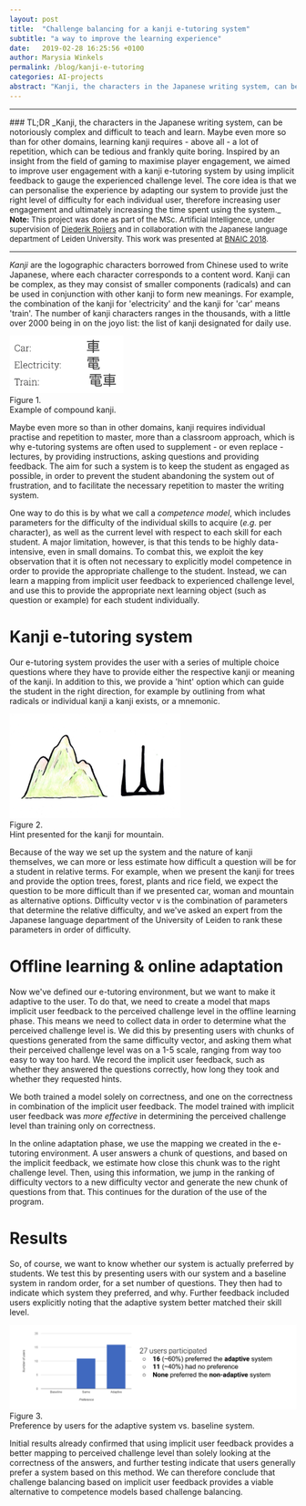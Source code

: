 ```yaml
---
layout: post
title:  "Challenge balancing for a kanji e-tutoring system"
subtitle: "a way to improve the learning experience"
date:   2019-02-28 16:25:56 +0100
author: Marysia Winkels
permalink: /blog/kanji-e-tutoring
categories: AI-projects
abstract: "Kanji, the characters in the Japanese writing system, can be notoriously complex and difficult to teach and learn. Maybe even more so than for other domains, learning kanji requires - above all - a lot of repetition, which can be tedious and frankly quite boring. Inspired by an insight from the field of gaming to maximise player engagement, we aimed to improve user engagement with a kanji e-tutoring system by using implicit feedback to gauge the experienced challenge level. The core idea is that we can personalise the experience by adapting our system to provide just the right level of difficulty for each individual user, therefore increasing user engagement and ultimately increasing the time spent using the system."
---
```

<hr>
### TL;DR
_Kanji, the characters in the Japanese writing system, can be notoriously complex and difficult to teach and learn. Maybe even more so than for other domains, learning kanji requires - above all - a lot of repetition, which can be tedious and frankly quite boring. Inspired by an insight from the field of gaming to maximise player engagement, we aimed to improve user engagement with a kanji e-tutoring system by using implicit feedback to gauge the experienced challenge level. The core idea is that we can personalise the experience by adapting our system to provide just the right level of difficulty for each individual user, therefore increasing user engagement and ultimately increasing the time spent using the system._

<font size="2">
	<b>Note:</b> This project was done as part of the MSc. Artificial Intelligence, under supervision of <a href="http://www.roijers.info">Diederik Roijers</a> and in collaboration with the Japanese language department of Leiden University. This work was presented at <a href="https://bnaic2018.nl)">BNAIC 2018</a>.
</font>
<hr>

<i><emph> Kanji</emph></i> are the logographic characters borrowed from Chinese used to write Japanese, where each character corresponds to a content word. Kanji can be complex, as they may consist of smaller components (radicals) and can be used in conjunction with other kanji to form new meanings. For example, the combination of the kanji for 'electricity' and the kanji for 'car' means 'train'. The number of kanji characters ranges in the thousands, with a little over 2000 being in on the joyo list: the list of kanji designated for daily use.

<div class="Figure">
    <img src="../assets/kanji/compound_kanji.png" alt="Image" width="200"/>
	<br>
	<div class="Figure index">Figure 1.</div><div class="Figure description"> Example of compound kanji. </div>
</div>
 
Maybe even more so than in other domains, kanji requires individual practise and repetition to master, more than a classroom approach, which is why <emph>e-tutoring systems</emph> are often used to supplement - or even replace - lectures, by providing instructions, asking questions and providing feedback. The aim for such a system is to keep the student as engaged as possible, in order to prevent the student abandoning the system out of frustration, and to facilitate the necessary repetition to master the writing system. 

One way to do this is by what we call a _competence model_, which includes parameters for the difficulty of the individual skills to acquire (_e.g._ per character), as well as the current level with respect to each skill for each student. A major limitation, however, is that this tends to be highly data-intensive, even in small domains. To combat this, we exploit the key observation that it is often not necessary to explicitly model competence in order to provide the appropriate challenge to the student. Instead, we can learn  a mapping from <emph>implicit user feedback</emph> to <emph>experienced challenge level</emph>, and use this to provide the appropriate next learning object (such as question or example) for each student individually. 



# Kanji e-tutoring system
Our e-tutoring system provides the user with a series of <emph>multiple choice</emph> questions where they have to provide either the respective kanji or meaning of the kanji. In addition to this, we provide a 'hint' option which can guide the student in the right direction, for example by outlining from what radicals or individual kanji a kanji exists, or a mnemonic.

<div class="Figure">
    <img src="../assets/kanji/mountain.png" alt="Image" width="300"/>
	<br>
	<div class="Figure index">Figure 2.</div><div class="Figure description"> Hint presented for the kanji for mountain. </div>
</div>

Because of the way we set up the system and the nature of kanji themselves, we can more or less estimate how difficult a question will be for a student in relative terms. For example, when we present the kanji for trees and provide the option trees, forest, plants and rice field, we expect the question to be more difficult than if we presented car, woman and mountain as alternative options. <emph>Difficulty vector v</emph> is the combination of parameters that determine the relative difficulty, and we've asked an expert from the Japanese language department of the University of Leiden to rank these parameters in order of difficulty. 

# Offline learning & online adaptation
Now we've defined our e-tutoring environment, but we want to make it <emph>adaptive</emph> to the user. To do that, we need to create a model that maps implicit user feedback to the perceived challenge level in the <emph>offline learning</emph> phase. This means we need to collect data in order to determine what the perceived challenge level is. We did this by presenting users with chunks of questions generated from the same difficulty vector, and asking them what their perceived challenge level was on a 1-5 scale, ranging from way too easy to way too hard. We record the implicit user feedback, such as whether they answered the questions correctly, how long they took and whether they requested hints. 


We both trained a model solely on correctness, and one on the correctness in combination of the implicit user feedback. The model trained with implicit user feedback was _more effective_ in determining the perceived challenge level than training only on correctness.

In the <emph>online adaptation</emph> phase, we use the mapping we created in the e-tutoring environment. A user answers a chunk of questions, and based on the implicit feedback, we estimate how close this chunk was to the right challenge level. Then, using this information, we jump in the ranking of difficulty vectors to a new difficulty vector and generate the new chunk of questions from that. This continues for the duration of the use of the program.

# Results
So, of course, we want to know whether our system is actually preferred by students. We test this by presenting users with our system and a baseline system in random order, for a set number of questions. They then had to indicate which system they preferred, and why. Further feedback included users explicitly noting that the adaptive system better matched their skill level.
 
<div class="Figure">
	<img src="../assets/kanji/results.png" alt="Image" width="800"/> 
	<div class="Figure index">Figure 3.</div><div class="Figure description"> Preference by users for the adaptive system vs. baseline system. </div>
</div>


Initial results already confirmed that using implicit user feedback provides a better mapping to perceived challenge level than solely looking at the correctness of the answers, and further testing indicate that users generally prefer a system based on this method. We can therefore conclude that challenge balancing based on implicit user feedback provides a <emph>viable alternative</emph> to competence models based challenge balancing.
